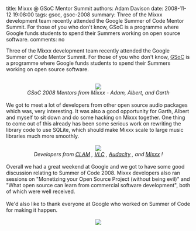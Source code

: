 title: Mixxx @ GSoC Mentor Summit
authors: Adam Davison
date: 2008-11-12 19:08:00
tags: gsoc, gsoc-2008
summary: Three of the Mixxx development team recently attended the Google Summer of Code Mentor Summit. For those of you who don't know, GSoC is a programme where Google funds students to spend their Summers working on open source software.
comments: no

Three of the Mixxx development team recently attended the Google Summer of Code Mentor Summit. For those of you who don't know, <a href="http://code.google.com/soc/2008">GSoC</a>
 is a programme where Google funds students to spend their Summers working on open source software.<br />
<br />
<center><a href="http://picasaweb.google.com/lh/photo/B8Lb4t27Nt53z18pSmxANA?authkey=VvWzGzBsCWQ"><img src="https://lh5.ggpht.com/_hUprAdIclgE/SRnKHfPSLMI/AAAAAAAAAU8/5hYAhOv9BN4/s400/img_0934.jpg" />
</a>
<br />
<span style="font-style: italic;">GSoC 2008 Mentors from Mixxx - Adam, Albert, and Garth</span>
</center>
<br />
We got to meet a lot of developers from other open source audio packages which was, very interesting. It was also a good opportunity for Garth, Albert and myself to sit down and do some hacking on Mixxx together. One thing to come out of this already has been some serious work on rewriting the library code to use SQLite, which should make Mixxx scale to large music libraries much more smoothly.<br />
<br />
<center><a href="http://picasaweb.google.com/lh/photo/7Y-1pYnH2iAZzOsaF37g6Q?authkey=VvWzGzBsCWQ"><img src="https://lh5.ggpht.com/_hUprAdIclgE/SRnKVpjZCXI/AAAAAAAAAVE/coLKZbqfGlE/s400/img_0899.jpg" />
</a>
<br />
<span style="font-style: italic;">Developers from <a href="http://www.clam.iua.upf.edu/">CLAM</a>
, <a href="http://www.videolan.org/vlc/">VLC</a>
, <a href="http://audacity.sourceforge.net/">Audacity</a>
, and <a href="http://www.mixxx.org/">Mixxx</a>
!</span>
<br />
</center>
<br />
Overall we had a great weekend at Google and we got to have some good discussion relating to Summer of Code 2008. Mixxx developers also ran sessions on "Monetizing your Open Source Project (without being evil)" and "What open source can learn from commercial software development", both of which were well received.<br />
<br />
We'd also like to thank everyone at Google who worked on Summer of Code for making it happen.<br />
<br />
<center><a href="http://picasaweb.google.com/lh/photo/GH1HBYyRkjHMja6PNyN0MQ?authkey=VvWzGzBsCWQ"><img src="https://lh3.ggpht.com/_hUprAdIclgE/SRnKBDrpSMI/AAAAAAAAAU0/Gqmmikdi4Nc/s400/img_0947.jpg" />
</a>
</center>
